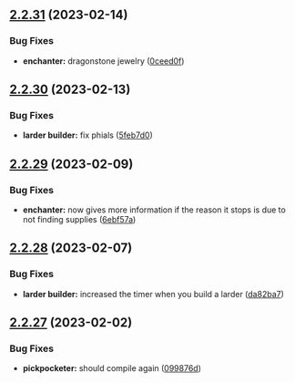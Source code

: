 ## [2.2.31](https://github.com/Torwent/wasp-free/compare/v2.2.30...v2.2.31) (2023-02-14)


### Bug Fixes

* **enchanter:** dragonstone jewelry ([0ceed0f](https://github.com/Torwent/wasp-free/commit/0ceed0fc8b59944bce7976e175c2f4a13488a908))



## [2.2.30](https://github.com/Torwent/wasp-free/compare/v2.2.29...v2.2.30) (2023-02-13)


### Bug Fixes

* **larder builder:** fix phials ([5feb7d0](https://github.com/Torwent/wasp-free/commit/5feb7d03e61fe3cbe1111dd10fd6afa5f19b38de))



## [2.2.29](https://github.com/Torwent/wasp-free/compare/v2.2.28...v2.2.29) (2023-02-09)


### Bug Fixes

* **enchanter:** now gives more information if the reason it stops is due to not finding supplies ([6ebf57a](https://github.com/Torwent/wasp-free/commit/6ebf57a7161249311d07a5179eb99a530b041824))



## [2.2.28](https://github.com/Torwent/wasp-free/compare/v2.2.27...v2.2.28) (2023-02-07)


### Bug Fixes

* **larder builder:** increased the timer when you build a larder ([da82ba7](https://github.com/Torwent/wasp-free/commit/da82ba7e81b5c17524a505ad7d1b477c58ce6d1f))



## [2.2.27](https://github.com/Torwent/wasp-free/compare/v2.2.26...v2.2.27) (2023-02-02)


### Bug Fixes

* **pickpocketer:** should compile again ([099876d](https://github.com/Torwent/wasp-free/commit/099876d67e1401d61a55c5899c3bb769806a2229))



